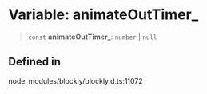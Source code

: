 # Variable: animateOutTimer\_

> `const` **animateOutTimer\_**: `number` \| `null`

## Defined in

node_modules/blockly/blockly.d.ts:11072
